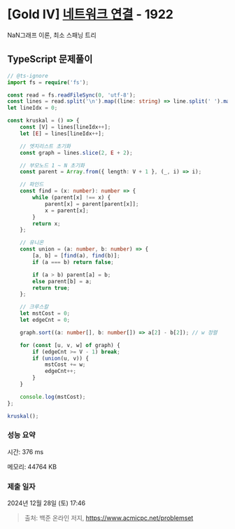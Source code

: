 # [Gold IV] [네트워크 연결](https://www.acmicpc.net/problem/1922) - 1922 

NaN그래프 이론, 최소 스패닝 트리

## TypeScript 문제풀이

```TypeScript
// @ts-ignore
import fs = require('fs');

const read = fs.readFileSync(0, 'utf-8');
const lines = read.split('\n').map((line: string) => line.split(' ').map(Number));
let lineIdx = 0;

const kruskal = () => {
    const [V] = lines[lineIdx++];
    let [E] = lines[lineIdx++];

    // 엣지리스트 초기화
    const graph = lines.slice(2, E + 2);

    // 부모노드 1 ~ N 초기화
    const parent = Array.from({ length: V + 1 }, (_, i) => i);

    // 파인드
    const find = (x: number): number => {
        while (parent[x] !== x) {
            parent[x] = parent[parent[x]];
            x = parent[x];
        }
        return x;
    };

    // 유니온
    const union = (a: number, b: number) => {
        [a, b] = [find(a), find(b)];
        if (a === b) return false;

        if (a > b) parent[a] = b;
        else parent[b] = a;
        return true;
    };

    // 크루스칼
    let mstCost = 0;
    let edgeCnt = 0;

    graph.sort((a: number[], b: number[]) => a[2] - b[2]); // w 정렬

    for (const [u, v, w] of graph) {
        if (edgeCnt >= V - 1) break;
        if (union(u, v)) {
            mstCost += w;
            edgeCnt++;
        }
    }

    console.log(mstCost);
};

kruskal();
```

### 성능 요약

시간: 376 ms

메모리: 44764 KB

### 제출 일자

2024년 12월 28일 (토) 17:46

> 출처: 백준 온라인 저지, https://www.acmicpc.net/problemset 

